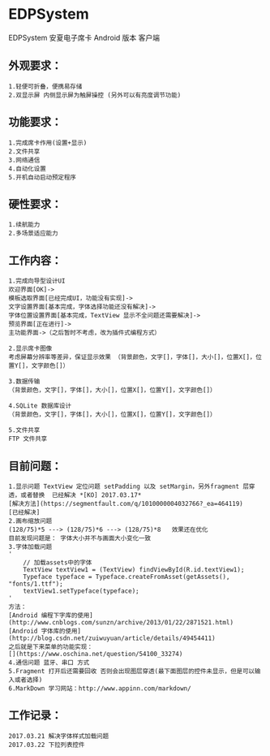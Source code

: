 # EDPSystem
EDPSystem 安夏电子席卡 Android 版本 客户端

## 外观要求：

	1.轻便可折叠，便携易存储
	2.双显示屏 内侧显示屏为触屏操控 (另外可以有亮度调节功能)
	
## 功能要求：

	1.完成席卡作用(设置+显示)
	2.文件共享
	3.网络通信
	4.自动化设置
	5.开机自动启动预定程序
	
## 硬性要求：

	1.续航能力
	2.多场景适应能力
	
## 工作内容：

	1.完成向导型设计UI
	欢迎界面[OK]->
	模板选取界面[已经完成UI，功能没有实现]->
	文字设置界面[基本完成，字体选择功能还没有解决]->
	字体位置设置界面[基本完成，TextView 显示不全问题还需要解决]->
	预览界面[正在进行]->
	主功能界面->（之后暂时不考虑，改为插件式编程方式）

	2.显示席卡图像
	考虑屏幕分辨率等差异，保证显示效果 （背景颜色，文字[]，字体[]，大小[]，位置X[]，位置Y[]，文字颜色[]）

	3.数据传输
	（背景颜色，文字[]，字体[]，大小[]，位置X[]，位置Y[]，文字颜色[]）

	4.SQLite 数据库设计
	（背景颜色，文字[]，字体[]，大小[]，位置X[]，位置Y[]，文字颜色[]）
	
	5.文件共享
	FTP 文件共享


## 目前问题：

	1.显示问题 TextView 定位问题 setPadding 以及 setMargin，另外fragment 层穿透，或者替换  已经解决 *[KO] 2017.03.17*
	[解决方法](https://segmentfault.com/q/1010000004032766?_ea=464119)
	[已经解决]
	2.画布缩放问题 
	(128/75)*5 ---> (128/75)*6 ---> (128/75)*8   效果还在优化 
	目前发现问题是： 字体大小并不与画面大小变化一致
	3.字体加载问题
	'
		// 加载assets中的字体
        TextView textView1 = (TextView) findViewById(R.id.textView1);
        Typeface typeface = Typeface.createFromAsset(getAssets(), "fonts/1.ttf");
        textView1.setTypeface(typeface);
	'
	方法：
	[Android 编程下字库的使用](http://www.cnblogs.com/sunzn/archive/2013/01/22/2871521.html)
	[Android 字体库的使用](http://blog.csdn.net/zuiwuyuan/article/details/49454411)
	之后就是下来菜单的功能实现：
	[](https://www.oschina.net/question/54100_33274)
	4.通信问题 蓝牙、串口 方式 
	5.Fragment 打开后还需要回收 否则会出现图层穿透(最下面图层的控件未显示，但是可以输入或者选择)
	6.MarkDown 学习网站：http://www.appinn.com/markdown/
	
## 工作记录：
	2017.03.21 解决字体样式加载问题
	2017.03.22 下拉列表控件